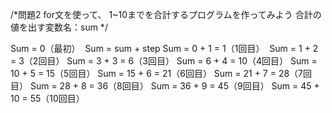 /*問題2
  for文を使って、 1~10までを合計するプログラムを作ってみよう
  合計の値を出す変数名：sum
*/

Sum = 0（最初） 
Sum = sum + step
Sum = 0 + 1 = 1（1回目）
 Sum = 1 + 2 = 3（2回目）
Sum = 3 + 3 = 6（3回目）
Sum = 6 + 4 = 10（4回目）
Sum = 10 + 5 = 15（5回目）
Sum = 15 + 6 = 21（6回目）
Sum = 21 + 7 = 28（7回目）
Sum = 28 + 8 = 36（8回目）
Sum = 36 + 9 = 45（9回目）
Sum = 45 + 10 = 55（10回目）
